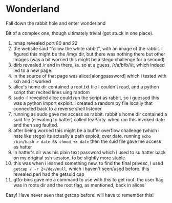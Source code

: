 # Wonderland

Fall down the rabbit hole and enter wonderland

Bit of a complex one, though ultimately trivial (got stuck in one place).

1. nmap revealed port 80 and 22
2. the website said "follow the white rabbit", with an image of the rabbit. I figured this might be the /img/ dir, but there was nothing there but other images (was a bit worried this might be a stego challenge for a second)
3. dirb revealed /r and in there, /a. so at a guess, /r/a/b/b/i/t, which indeed led to a new page.
4. in the source of that page was alice:[alongpassword] which i tested with ssh and it worked
5. alice's home dir contained a root.txt file I couldn't read, and a python script that recited lines uing random
6. sudo -l revealed alice could run the script as rabbit, so i guessed this was a python import exploit. i created a random.py file locally that connected back to a reverse shell listener
7. running as sudo gave me access as rabbit. rabbit's home dir contained a suid file (elevating to hatter) called teaParty. when ran this invoked date and then seg faulted.
8. after being worried this might be a buffer overflow challenge (which i hate like stego) its actually a path exploit, over date. running `echo /bin/bash > date && chmod +x date` then the suid file gave me access as hatter
9. in hatter's dir was his plain text password which i used to su hatter back on my original ssh session, to be slightly more stable
10. this was when i learned something new. to find the final privesc, I used `getcap / -r 2>/dev/null`, which i haven't seen/used before. this revealed perl had the getsuid cap
11. gtfo-bins gave me a command to use with this to get root. the user flag was in roots dir and the root flag, as mentioned, back in alices'

Easy! Have never seen that getcap before! will have to remember this!
